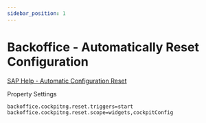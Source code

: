 ```yaml
---
sidebar_position: 1
---
```


# Backoffice - Automatically Reset Configuration

[SAP Help - Automatic Configuration Reset](https://help.sap.com/viewer/5c9ea0c629214e42b727bf08800d8dfa/1905/en-US/8b7db2c286691014af65a6a21e6d5933.html)

Property Settings
```text
backoffice.cockpitng.reset.triggers=start
backoffice.cockpitng.reset.scope=widgets,cockpitConfig
```
